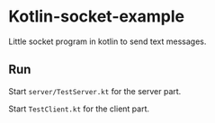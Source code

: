 # Kotlin-socket-example
Little socket program in kotlin to send text messages.

## Run
Start `server/TestServer.kt` for the server part.

Start `TestClient.kt` for the client part.
